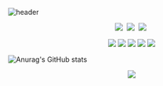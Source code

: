 ![header](https://capsule-render.vercel.app/api?type=waving&color=auto&text=key4ss)

<p align="center">
<a href="mailto:key4ssnaver.com"><img src="https://img.shields.io/badge/Naver-03C75A?style=flat-square&logo=Naver&logoColor=white&link=key4ss@naver.com"/></a>&nbsp
<a href="https://www.instagram.com/__key.95/"><img src="https://img.shields.io/badge/Instagram-E4405F?style=flat-square&logo=Instagram&logoColor=white&link=https://www.instagram.com/hye_inisfree/"/></a>&nbsp
<a href="https://blog.naver.com/key4ss/"><img src="https://img.shields.io/badge/NaverBlog-09B3AF?style=flat-square&logo=Storyblok&logoColor=white&link=https://blog.naver.com/key4ss/"/></a>&nbsp
</p>

<p align="center">
<img src="https://img.shields.io/badge/JavaScript-F7DF1E?style=flat-square&logo=JavaScript&logoColor=white"/></a>
<img src="https://img.shields.io/badge/Python-3776AB?style=flat-square&logo=Python&logoColor=white"/></a>
<img src="https://img.shields.io/badge/Eclipse IDE-2C2255?style=flat-square&logo=Eclipse IDE&logoColor=white"/></a>
<img src="https://img.shields.io/badge/Oracle-F80000?style=flat-square&logo=Oracle&logoColor=white"/></a>
<img src="https://img.shields.io/badge/HTML5-E34F26?style=flat-square&logo=HTML5&logoColor=white"/></a>
</p>

![Anurag's GitHub stats](https://github-readme-stats.vercel.app/api?username=key4ss&show_icons=true&theme=swift)

<p align="center">
<a href="https://hits.seeyoufarm.com"><img src="https://hits.seeyoufarm.com/api/count/incr/badge.svg?url=https%3A%2F%2Fgithub.com%2Fkey4ss&count_bg=%2379C83D&title_bg=%23555555&icon=&icon_color=%23E7E7E7&title=hits&edge_flat=false"/></a>
</p>
